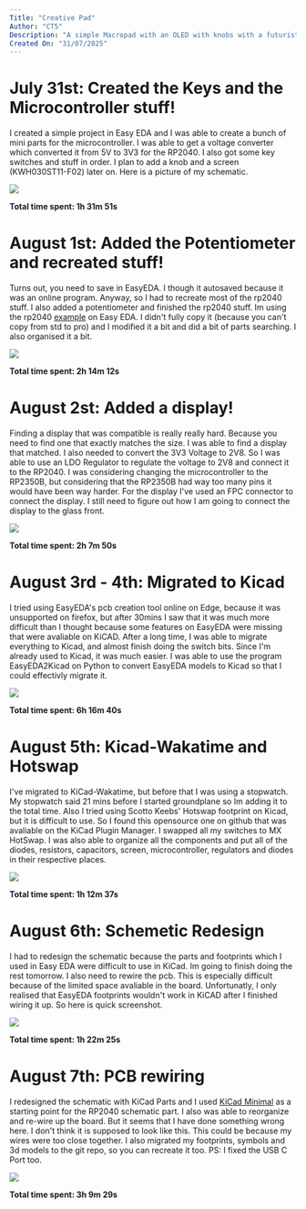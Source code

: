 ```yaml
---
Title: "Creative Pad"
Author: "CT5"
Description: "A simple Macropad with an OLED with knobs with a futuristic design with a custom microcontroller pcb."
Created On: "31/07/2025"
---
```


# July 31st: Created the Keys and the Microcontroller stuff!

I created a simple project in Easy EDA and I was able to create a bunch of mini parts for the microcontroller.
I was able to get a voltage converter which converted it from 5V to 3V3 for the RP2040. I also got some key switches and stuff in order. I plan to add a knob and a screen (KWH030ST11-F02) later on. Here is a picture of my schematic.

![](https://github.com/Cherrytree56567/Creative-Pad/raw/main/Demos/1..png?raw=true)

**Total time spent: 1h 31m 51s**

# August 1st: Added the Potentiometer and recreated stuff!

Turns out, you need to save in EasyEDA. I though it autosaved because it was an online program. Anyway, so I had to recreate most of the rp2040 stuff.
I also added a potentiometer and finished the rp2040 stuff. Im using the rp2040 [example](https://easyeda.com/editor#id=!757ac41db9974acda8ffcb7bf90f7860) on Easy EDA.
I didn't fully copy it (because you can't copy from std to pro) and I modified it a bit and did a bit of parts searching. I also organised it a bit.

![](https://github.com/Cherrytree56567/Creative-Pad/raw/main/Demos/2..png?raw=true)

**Total time spent: 2h 14m 12s**

# August 2st: Added a display!

Finding a display that was compatible is really really hard. Because you need to find one that exactly matches the size. I was able to find a display that matched. I also needed to convert the 3V3 Voltage to 2V8.
So I was able to use an LDO Regulator to regulate the voltage to 2V8 and connect it to the RP2040. I was considering changing the microcontroller to the RP2350B, but considering that the RP2350B had way too many pins it would have been way harder. For the display I've used an FPC connector to connect the display. I still need to figure out how I am going to connect the display to the glass front.

![](https://github.com/Cherrytree56567/Creative-Pad/raw/main/Demos/3..png?raw=true)

**Total time spent: 2h 7m 50s**

# August 3rd - 4th: Migrated to Kicad

I tried using EasyEDA's pcb creation tool online on Edge, because it was unsupported on firefox, but after 30mins I saw that it was much more difficult than I thought because some features on EasyEDA were missing that were avaliable on KiCAD. After a long time, I was able to migrate everything to Kicad, and almost finish doing the switch bits. Since I'm already used to Kicad, it was much easier. I was able to use the program EasyEDA2Kicad on Python to convert EasyEDA models to Kicad so that I could effectivly migrate it.

![](https://github.com/Cherrytree56567/Creative-Pad/raw/main/Demos/4..png?raw=true)

**Total time spent: 6h 16m 40s**

# August 5th: Kicad-Wakatime and Hotswap

I've migrated to KiCad-Wakatime, but before that I was using a stopwatch. My stopwatch said 21 mins before I started groundplane so Im adding it to the total time. Also I tried using Scotto Keebs' Hotswap footprint on Kicad, but it is difficult to use. So I found this opensource one on github that was avaliable on the KiCad Plugin Manager. I swapped all my switches to MX HotSwap. I was also able to organize all the components and put all of the diodes, resistors, capacitors, screen, microcontroller, regulators and diodes in their respective places.

![](https://github.com/Cherrytree56567/Creative-Pad/raw/main/Demos/5..png?raw=true)

**Total time spent: 1h 12m 37s**

# August 6th: Schemetic Redesign

I had to redesign the schematic because the parts and footprints which I used in Easy EDA were difficult to use in KiCad. Im going to finish doing the rest tomorrow. I also need to rewire the pcb. This is especially difficult because of the limited space avaliable in the board. Unfortunatly, I only realised that EasyEDA footprints wouldn't work in KiCAD after I finished wiring it up. So here is quick screenshot.

![](https://github.com/Cherrytree56567/Creative-Pad/raw/main/Demos/6..png?raw=true)

**Total time spent: 1h 22m 25s**

# August 7th: PCB rewiring

I redesigned the schematic with KiCad Parts and I used [KiCad Minimal](https://github.com/janelia-kicad/RP2040_minimal) as a starting point for the RP2040 schematic part. I also was able to reorganize and re-wire up the board. But it seems that I have done something wrong here. I don't think it is supposed to look like this. This could be because my wires were too close together. I also migrated my footprints, symbols and 3d models to the git repo, so you can recreate it too. PS: I fixed the USB C Port too.

![](https://github.com/Cherrytree56567/Creative-Pad/raw/main/Demos/7..png?raw=true)

**Total time spent: 3h 9m 29s**